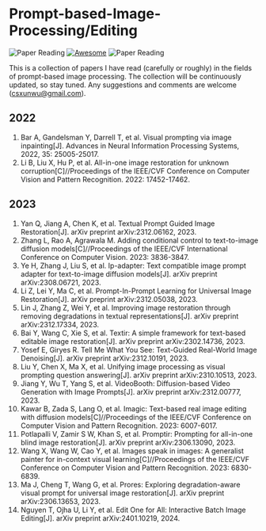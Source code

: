 # Prompt-based-Image-Processing/Editing

![Paper Reading](https://img.shields.io/badge/PhD-Paper_Reading-green)
[![Awesome](https://awesome.re/badge.svg)](https://awesome.re)
![Paper Reading](https://img.shields.io/badge/Fields-CV-blue)

This is a collection of papers I have read (carefully or roughly) in the fields of prompt-based image processing. The collection will be continuously updated, so stay tuned. Any suggestions and comments are welcome (csxunwu@gmail.com). 


## 2022
1. Bar A, Gandelsman Y, Darrell T, et al. Visual prompting via image inpainting[J]. Advances in Neural Information Processing Systems, 2022, 35: 25005-25017.
2. Li B, Liu X, Hu P, et al. All-in-one image restoration for unknown corruption[C]//Proceedings of the IEEE/CVF Conference on Computer Vision and Pattern Recognition. 2022: 17452-17462.

## 2023
1. Yan Q, Jiang A, Chen K, et al. Textual Prompt Guided Image Restoration[J]. arXiv preprint arXiv:2312.06162, 2023.
2. Zhang L, Rao A, Agrawala M. Adding conditional control to text-to-image diffusion models[C]//Proceedings of the IEEE/CVF International Conference on Computer Vision. 2023: 3836-3847.
3. Ye H, Zhang J, Liu S, et al. Ip-adapter: Text compatible image prompt adapter for text-to-image diffusion models[J]. arXiv preprint arXiv:2308.06721, 2023.
4. Li Z, Lei Y, Ma C, et al. Prompt-In-Prompt Learning for Universal Image Restoration[J]. arXiv preprint arXiv:2312.05038, 2023.
5. Lin J, Zhang Z, Wei Y, et al. Improving image restoration through removing degradations in textual representations[J]. arXiv preprint arXiv:2312.17334, 2023.
6. Bai Y, Wang C, Xie S, et al. Textir: A simple framework for text-based editable image restoration[J]. arXiv preprint arXiv:2302.14736, 2023.
7. Yosef E, Giryes R. Tell Me What You See: Text-Guided Real-World Image Denoising[J]. arXiv preprint arXiv:2312.10191, 2023.
8. Liu Y, Chen X, Ma X, et al. Unifying image processing as visual prompting question answering[J]. arXiv preprint arXiv:2310.10513, 2023.
9. Jiang Y, Wu T, Yang S, et al. VideoBooth: Diffusion-based Video Generation with Image Prompts[J]. arXiv preprint arXiv:2312.00777, 2023.
10. Kawar B, Zada S, Lang O, et al. Imagic: Text-based real image editing with diffusion models[C]//Proceedings of the IEEE/CVF Conference on Computer Vision and Pattern Recognition. 2023: 6007-6017.
11. Potlapalli V, Zamir S W, Khan S, et al. Promptir: Prompting for all-in-one blind image restoration[J]. arXiv preprint arXiv:2306.13090, 2023.
12. Wang X, Wang W, Cao Y, et al. Images speak in images: A generalist painter for in-context visual learning[C]//Proceedings of the IEEE/CVF Conference on Computer Vision and Pattern Recognition. 2023: 6830-6839.
13. Ma J, Cheng T, Wang G, et al. Prores: Exploring degradation-aware visual prompt for universal image restoration[J]. arXiv preprint arXiv:2306.13653, 2023.
14. Nguyen T, Ojha U, Li Y, et al. Edit One for All: Interactive Batch Image Editing[J]. arXiv preprint arXiv:2401.10219, 2024.







